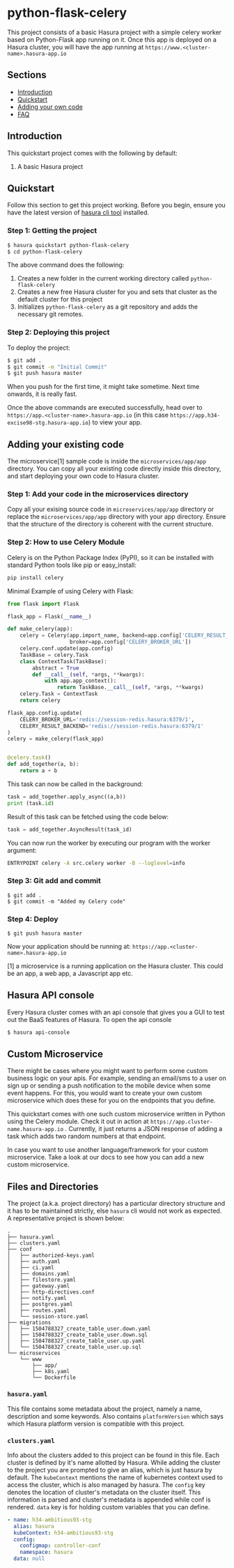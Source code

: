# python-flask-celery

This project consists of a basic Hasura project with a simple celery worker based on Python-Flask app running on it. Once this app is deployed on a Hasura cluster, you will have the app running at `https://www.<cluster-name>.hasura-app.io`

## Sections

* [Introduction](#introduction)
* [Quickstart](#quickstart)
* [Adding your own code](#adding-your-existing-code)
* [FAQ](#faq)

## Introduction

This quickstart project comes with the following by default:

1. A basic Hasura project

## Quickstart

Follow this section to get this project working. Before you begin, ensure you have the latest version of [hasura cli tool](https://docs.hasura.io/0.15/manual/install-hasura-cli.html) installed.

### Step 1: Getting the project

```sh
$ hasura quickstart python-flask-celery
$ cd python-flask-celery
```

The above command does the following:
1. Creates a new folder in the current working directory called `python-flask-celery`
2. Creates a new free Hasura cluster for you and sets that cluster as the default cluster for this project
3. Initializes `python-flask-celery` as a git repository and adds the necessary git remotes.

### Step 2: Deploying this project

To deploy the project:

```sh
$ git add .
$ git commit -m "Initial Commit"
$ git push hasura master
```
When you push for the first time, it might take sometime. Next time onwards, it is really fast.

Once the above commands are executed successfully, head over to `https://app.<cluster-name>.hasura-app.io` (in this case `https://app.h34-excise98-stg.hasura-app.io`) to view your app.

## Adding your existing code
The microservice[1] sample code is inside the `microservices/app/app` directory. You can copy all your existing code directly inside this directory, and start deploying your own code to Hasura cluster.

### Step 1: Add your code in the microservices directory
Copy all your exising source code in `microservices/app/app` directory or replace the `microservices/app/app` directory with your app directory. Ensure that the structure of the directory is coherent with the current structure.

### Step 2: How to use Celery Module

Celery is on the Python Package Index (PyPI), so it can be installed with standard Python tools like pip or easy_install:

```bash
pip install celery
```

Minimal Example of using Celery with Flask:

```python
from flask import Flask

flask_app = Flask(__name__)

def make_celery(app):
    celery = Celery(app.import_name, backend=app.config['CELERY_RESULT_BACKEND'],
                    broker=app.config['CELERY_BROKER_URL'])
    celery.conf.update(app.config)
    TaskBase = celery.Task
    class ContextTask(TaskBase):
        abstract = True
        def __call__(self, *args, **kwargs):
            with app.app_context():
                return TaskBase.__call__(self, *args, **kwargs)
    celery.Task = ContextTask
    return celery

flask_app.config.update(
    CELERY_BROKER_URL='redis://session-redis.hasura:6379/1',
    CELERY_RESULT_BACKEND='redis://session-redis.hasura:6379/1'
)
celery = make_celery(flask_app)


@celery.task()
def add_together(a, b):
    return a + b
```

This task can now be called in the background:

```python
task = add_together.apply_async((a,b))
print (task.id)
```

Result of this task can be fetched using the code below:

```python
task = add_together.AsyncResult(task_id)
```

You can now run the worker by executing our program with the worker argument:

```bash
ENTRYPOINT celery -A src.celery worker -B --loglevel=info
```

### Step 3: Git add and commit
```
$ git add .
$ git commit -m "Added my Celery code"
```

### Step 4: Deploy
```
$ git push hasura master
```
Now your application should be running at: `https://app.<cluster-name>.hasura-app.io`

[1] a microservice is a running application on the Hasura cluster. This could be an app, a web app, a Javascript app etc.

## Hasura API console

Every Hasura cluster comes with an api console that gives you a GUI to test out the BaaS features of Hasura. To open the api console

```sh
$ hasura api-console
```

## Custom Microservice

There might be cases where you might want to perform some custom business logic on your apis. For example, sending an email/sms to a user on sign up or sending a push notification to the mobile device when some event happens. For this, you would want to create your own custom microservice which does these for you on the endpoints that you define.

This quickstart comes with one such custom microservice written in Python using the Celery module. Check it out in action at `https://app.cluster-name.hasura-app.io` . Currently, it just returns a JSON response of adding a task which adds two random numbers at that endpoint.

In case you want to use another language/framework for your custom microservice. Take a look at our docs to see how you can add a new custom microservice.

## Files and Directories

The project (a.k.a. project directory) has a particular directory structure and it has to be maintained strictly, else `hasura` cli would not work as expected. A representative project is shown below:

```
.
├── hasura.yaml
├── clusters.yaml
├── conf
│   ├── authorized-keys.yaml
│   ├── auth.yaml
│   ├── ci.yaml
│   ├── domains.yaml
│   ├── filestore.yaml
│   ├── gateway.yaml
│   ├── http-directives.conf
│   ├── notify.yaml
│   ├── postgres.yaml
│   ├── routes.yaml
│   └── session-store.yaml
├── migrations
│   ├── 1504788327_create_table_user.down.yaml
│   ├── 1504788327_create_table_user.down.sql
│   ├── 1504788327_create_table_user.up.yaml
│   └── 1504788327_create_table_user.up.sql
└── microservices
    └── www
        ├── app/
        ├── k8s.yaml
        └── Dockerfile
```

### `hasura.yaml`

This file contains some metadata about the project, namely a name, description and some keywords. Also contains `platformVersion` which says which Hasura platform version is compatible with this project.

### `clusters.yaml`

Info about the clusters added to this project can be found in this file. Each cluster is defined by it's name allotted by Hasura. While adding the cluster to the project you are prompted to give an alias, which is just hasura by default. The `kubeContext` mentions the name of kubernetes context used to access the cluster, which is also managed by hasura. The `config` key denotes the location of cluster's metadata on the cluster itself. This information is parsed and cluster's metadata is appended while conf is rendered. `data` key is for holding custom variables that you can define.

```yaml
- name: h34-ambitious93-stg
  alias: hasura
  kubeContext: h34-ambitious93-stg
  config:
    configmap: controller-conf
    namespace: hasura
  data: null
```
